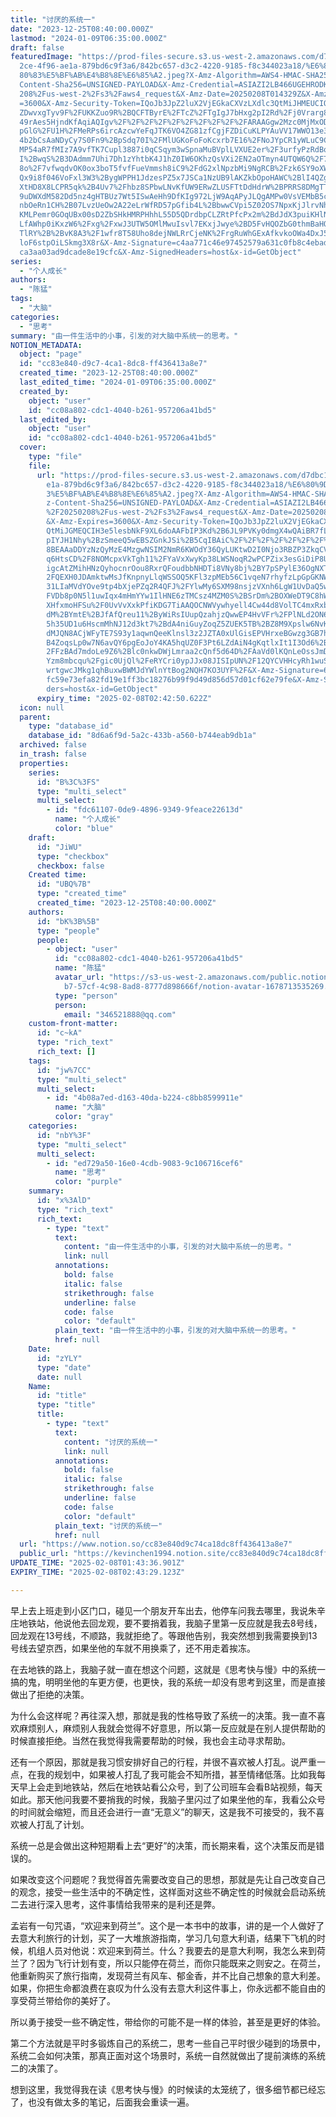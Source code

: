```yaml
---
title: "讨厌的系统一"
date: "2023-12-25T08:40:00.000Z"
lastmod: "2024-01-09T06:35:00.000Z"
draft: false
featuredImage: "https://prod-files-secure.s3.us-west-2.amazonaws.com/d7dbc101-8\
  2ce-4f96-ae1a-879bd6c9f3a6/842bc657-d3c2-4220-9185-f8c344023a18/%E6%80%9D%E8%\
  80%83%E5%BF%AB%E4%B8%8E%E6%85%A2.jpeg?X-Amz-Algorithm=AWS4-HMAC-SHA256&X-Amz-\
  Content-Sha256=UNSIGNED-PAYLOAD&X-Amz-Credential=ASIAZI2LB466UGEHRODK%2F20250\
  208%2Fus-west-2%2Fs3%2Faws4_request&X-Amz-Date=20250208T014329Z&X-Amz-Expires\
  =3600&X-Amz-Security-Token=IQoJb3JpZ2luX2VjEGkaCXVzLXdlc3QtMiJHMEUCIQCmmZhbAF\
  ZDwvxgTyv9F%2FUKKZuo9R%2BQCFTByrE%2FTcZ%2FTgIgJ7bHxg2pI2Rd%2Fj0Vrarg8UDhR6ONj\
  49rAes5HjndKfAqiAQIgv%2F%2F%2F%2F%2F%2F%2F%2F%2F%2FARAAGgw2Mzc0MjMxODM4MDUiDF\
  pGlG%2FU1H%2FMeRPs6ircAzcwYeFqJTK6VO4ZG81zfCgjFZDiCuKLPYAuVV17WWO13e3iBKLqzsk\
  4b2bCsAaNDyCy7S0Fn9%2BpSdq70I%2FMlUGKoFoFoKcxrb7E16%2FNoJYpCR1yWLuC9C0RJlC6iu\
  MP54aR7fMIz7A9vfTK7Cupl3887i0qCSqym3wSpnaMuBVplLVXUE2er%2F3urfyPzRdBqzC0Puk0M\
  I%2BwqS%2B3DAdmm7Uhi7Dh1zYhtbK4J1hZ0IW6OKhzQsVXi2EN2aOTmyn4UTQW6Q%2F79apRvRS0\
  8o%2F7vfwqdvOK0ox3boT5fvfFueVmmsh8iC9%2FdG2xlNpzbMi9NgRCB%2Fzk6SY9oXW9SY2cFqw\
  Qx9i8f046VoFxl3W3%2BygWPPH1JdzesPZ5x7JSCa1NzUB9lAKZkbOpoHAWC%2BlI4QZgwUTED3hz\
  XtHD8X8LCPR5qk%2B4Uv7%2Fhbz8SPbwLNvKfUW9ERwZLUSFTtDdHdrW%2BPRRS8DMgTTkpCH%2BV\
  9uDWXdM582Dd5nz4gHTBUz7Wt5ISwAeHh9DfKIg972LjW9AqAPyJLQgAMPw0VsVEMbB5cdGeRJYVB\
  nbOeRn1CH%2B07LvzUeOw2A22eLrWfRD57pGfib4L%2BbwwCVpi5Z02OS7NpxKjJlrvNh0kGloeZA\
  KMLPemr0GOqUBx00sD2ZbSHkHMRPHhhL55D5QDrdbpCLZRtPfcPx2m%2BdJdX3puiKHlNc6BNVoxs\
  LfAWhp0iKxzW6%2Fxg%2FxwJ3UTW5OMlMwuIsvl7EKxjJwye%2BD5FvHQOZbG0thmBaHOPewYApnw\
  TlRY%2B%2BvK8A3%2F1wfr8T58Uho8dejNWLRrCjeNK%2FrgRuWhGExAfkvkoOWa4DxJ51rgN4hvY\
  loF6stpOiLSkmg3X8r&X-Amz-Signature=c4aa771c46e97452579a631c0fb8c4ebadaba50961\
  ca3aa03ad9dcade8e19cfc&X-Amz-SignedHeaders=host&x-id=GetObject"
series:
  - "个人成长"
authors:
  - "陈猛"
tags:
  - "大脑"
categories:
  - "思考"
summary: "由一件生活中的小事，引发的对大脑中系统一的思考。"
NOTION_METADATA:
  object: "page"
  id: "cc83e840-d9c7-4ca1-8dc8-ff436413a8e7"
  created_time: "2023-12-25T08:40:00.000Z"
  last_edited_time: "2024-01-09T06:35:00.000Z"
  created_by:
    object: "user"
    id: "cc08a802-cdc1-4040-b261-957206a41bd5"
  last_edited_by:
    object: "user"
    id: "cc08a802-cdc1-4040-b261-957206a41bd5"
  cover:
    type: "file"
    file:
      url: "https://prod-files-secure.s3.us-west-2.amazonaws.com/d7dbc101-82ce-4f96-a\
        e1a-879bd6c9f3a6/842bc657-d3c2-4220-9185-f8c344023a18/%E6%80%9D%E8%80%8\
        3%E5%BF%AB%E4%B8%8E%E6%85%A2.jpeg?X-Amz-Algorithm=AWS4-HMAC-SHA256&X-Am\
        z-Content-Sha256=UNSIGNED-PAYLOAD&X-Amz-Credential=ASIAZI2LB466WGYABPQD\
        %2F20250208%2Fus-west-2%2Fs3%2Faws4_request&X-Amz-Date=20250208T014250Z\
        &X-Amz-Expires=3600&X-Amz-Security-Token=IQoJb3JpZ2luX2VjEGkaCXVzLXdlc3\
        QtMiJGMEQCIH3e5lesbNkF9XL6doAAFbIP3Kd%2B6JL9PVKy0dmgX4wQAiBR7fLpPLB5zN2\
        pIYJH1Nhy%2BzSmeeQ5wEBSZGnkJSi%2B5CqIBAiC%2F%2F%2F%2F%2F%2F%2F%2F%2F%2F\
        8BEAAaDDYzNzQyMzE4MzgwNSIM2NmR6KWOdY36QyLUKtwD2I0Njo3RBZP3ZkqCVgRii0KFN\
        q6HtsCD%2F8NOMcpxVkTgh11%2FYaVxXwyKp38LWSNoqR2wPCPZix3esGiDiP8U0ky3%2Bm\
        igcAtZMihHNzQyhocnrOou8RxrQFoudbbNHDTi8VNy8bj%2BY7pSPylE36OgNXTJ17hbUa%\
        2FQEXH0JDAmktwMsJfKnpnyLlqWSSOQ5KFl3zpMEb56C1vqeN7rhyfzLpGpGKNWR%2F%2Fm\
        31LIaMVdYOve9tp4bXjePZq2R4QFJ%2FYlwMy6SXM98nsjzVXnh6LgW1UvDaQ5w%2BlKFwy\
        FVDb8p0N5l1uwIqx4mHmYYw1IlHNE6zTMCsz4MZM0S%2BSrDm%2BOXWeDT9C8hWCgJPGa2a\
        XHfxmoHFSu%2F0UvVvXxkPfiKDG7TiAAQOCNWVywhyell4Cw44d8VolTC4mxRxbzKfjyxt1\
        dM%2BYmtE%2BJfAfQreu11%2ByWiRsIUupQzahjzQwwEP4HvVFr%2FPlNLd2ON6edXa39lp\
        5h35UD1u6HscmMhNJ12d3kt7%2BdA4niGuyZoqZ5ZUEK5TB%2BZ8M9Xpslw6NvKMsg6au26\
        dMJQN8ACjWFyTE7S93y1aqwnQeeKlnsl3z2JZTA0xUlGisEPVHrxeBGwzg3GB7hqAZLEj%2\
        B4ZoqsLp0w7N6avQY6pgEoJoY4KA5hqUZ0F3Pt6LZdAiN4gKqtlxIt1I3Od6%2BbGPiIqc%\
        2FFzBAd7mdoLe9Z6%2Blc0nkwDWjLmraa2cQnf5d64D%2FAaVd0lKQnLeOssJmDV2FtZaDX\
        Yzm8mbcqu%2Fgic0UjQl%2FeRYCri0ypJJx08JISIpUN%2F12QYCVHHcyRh1wuS3ilCSgl7\
        wrtgwcJMkg1qhBuxwBWMJdYWlnYtBog2NQH7KO3UYF%2F&X-Amz-Signature=67fee1c7d\
        fc59e73efa82fd19e1ff3bc18276b99f9d49d856d57d01cf62e79fe&X-Amz-SignedHea\
        ders=host&x-id=GetObject"
      expiry_time: "2025-02-08T02:42:50.622Z"
  icon: null
  parent:
    type: "database_id"
    database_id: "8d6a6f9d-5a2c-433b-a560-b744eab9db1a"
  archived: false
  in_trash: false
  properties:
    series:
      id: "B%3C%3FS"
      type: "multi_select"
      multi_select:
        - id: "fdc61107-0de9-4896-9349-9feace22613d"
          name: "个人成长"
          color: "blue"
    draft:
      id: "JiWU"
      type: "checkbox"
      checkbox: false
    Created time:
      id: "UBQ%7B"
      type: "created_time"
      created_time: "2023-12-25T08:40:00.000Z"
    authors:
      id: "bK%3B%5B"
      type: "people"
      people:
        - object: "user"
          id: "cc08a802-cdc1-4040-b261-957206a41bd5"
          name: "陈猛"
          avatar_url: "https://s3-us-west-2.amazonaws.com/public.notion-static.com/775523\
            b7-57cf-4c98-8ad8-8777d898666f/notion-avatar-1678713535269.png"
          type: "person"
          person:
            email: "346521888@qq.com"
    custom-front-matter:
      id: "c~kA"
      type: "rich_text"
      rich_text: []
    tags:
      id: "jw%7CC"
      type: "multi_select"
      multi_select:
        - id: "4b08a7ed-d163-40da-b224-c8bb8599911e"
          name: "大脑"
          color: "gray"
    categories:
      id: "nbY%3F"
      type: "multi_select"
      multi_select:
        - id: "ed729a50-16e0-4cdb-9083-9c106716cef6"
          name: "思考"
          color: "purple"
    summary:
      id: "x%3AlD"
      type: "rich_text"
      rich_text:
        - type: "text"
          text:
            content: "由一件生活中的小事，引发的对大脑中系统一的思考。"
            link: null
          annotations:
            bold: false
            italic: false
            strikethrough: false
            underline: false
            code: false
            color: "default"
          plain_text: "由一件生活中的小事，引发的对大脑中系统一的思考。"
          href: null
    Date:
      id: "zYLY"
      type: "date"
      date: null
    Name:
      id: "title"
      type: "title"
      title:
        - type: "text"
          text:
            content: "讨厌的系统一"
            link: null
          annotations:
            bold: false
            italic: false
            strikethrough: false
            underline: false
            code: false
            color: "default"
          plain_text: "讨厌的系统一"
          href: null
  url: "https://www.notion.so/cc83e840d9c74ca18dc8ff436413a8e7"
  public_url: "https://kevinchen1994.notion.site/cc83e840d9c74ca18dc8ff436413a8e7"
UPDATE_TIME: "2025-02-08T01:43:36.901Z"
EXPIRY_TIME: "2025-02-08T02:43:29.123Z"

---
```

<link rel="stylesheet" href="https://cdn.jsdelivr.net/npm/katex@0.16.2/dist/katex.min.css" integrity="sha384-bYdxxUwYipFNohQlHt0bjN/LCpueqWz13HufFEV1SUatKs1cm4L6fFgCi1jT643X" crossorigin="anonymous">


早上去上班走到小区门口，碰见一个朋友开车出去，他停车问我去哪里，我说朱辛庄地铁站，他说他去回龙观，要不要捎着我，我脑子里第一反应就是我去8号线，回龙观在13号线，不顺路，我就拒绝了。等跟他告别，我突然想到我需要换到13号线去望京西，如果坐他的车就不用换乘了，还不用走着挨冻。


在去地铁的路上，我脑子就一直在想这个问题，这就是《思考快与慢》中的系统一搞的鬼，明明坐他的车更方便，也更快，我的系统一却没有思考到这里，而是直接做出了拒绝的决策。


为什么会这样呢？再往深入想，那就是我的性格导致了系统一的决策。我一直不喜欢麻烦别人，麻烦别人我就会觉得不好意思，所以第一反应就是在别人提供帮助的时候直接拒绝。当然在我觉得我需要帮助的时候，我也会主动寻求帮助。


还有一个原因，那就是我习惯安排好自己的行程，并很不喜欢被人打乱。说严重一点，在我的规划中，如果被人打乱了我可能会不知所措，甚至情绪低落。比如我每天早上会走到地铁站，然后在地铁站看公众号，到了公司班车会看B站视频，每天如此。那天他问我要不要捎我的时候，我脑子里闪过了如果坐他的车，我看公众号的时间就会缩短，而且还会进行一直“无意义”的聊天，这是我不可接受的，我不喜欢被人打乱了计划。


系统一总是会做出这种短期看上去“更好”的决策，而长期来看，这个决策反而是错误的。


如果改变这个问题呢？我觉得首先需要改变自己的思想，那就是先让自己改变自己的观念，接受一些生活中的不确定性，这样面对这些不确定性的时候就会启动系统二去进行深入思考，这件事情给我带来的是利还是弊。


孟岩有一句咒语，“欢迎来到荷兰”。这个是一本书中的故事，讲的是一个人做好了去意大利旅行的计划，买了一大堆旅游指南，学习几句意大利语，结果下飞机的时候，机组人员对他说：欢迎来到荷兰。什么？我要去的是意大利啊，我怎么来到荷兰了？因为飞行计划有变，所以只能停在荷兰，而你只能既来之则安之。在荷兰，他重新购买了旅行指南，发现荷兰有风车、郁金香，并不比自己想象的意大利差。如果，你把生命都浪费在哀叹为什么没有去意大利这件事上，你永远都不能自由的享受荷兰带给你的美好了。


所以勇于接受一些不确定性，带给你的可能不是一样的体验，甚至是更好的体验。


第二个方法就是平时多锻炼自己的系统二，思考一些自己平时很少碰到的场景中，系统二会如何决策，那真正面对这个场景时，系统一自然就做出了提前演练的系统二的决策了。


想到这里，我觉得我在读《思考快与慢》的时候读的太笼统了，很多细节都已经忘了，也没有做太多的笔记，后面我会重读一遍。

